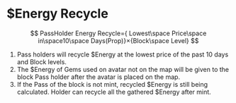 # $Energy Recycle

$$
PassHolder Energy Recycle={
Lowest\space Price\space in\space10\space Days(Prop)}×{Block\space Level}
$$

1. Pass holders will recycle $Energy at the lowest price of the past 10 days and Block levels.
2. The $Energy of Gems used on avatar not on the map will be given to the block Pass holder after the avatar is placed on the map.
3. If the Pass of the block is not mint, recycled $Energy is still being calculated. Holder can recycle all the gathered $Energy after mint.
